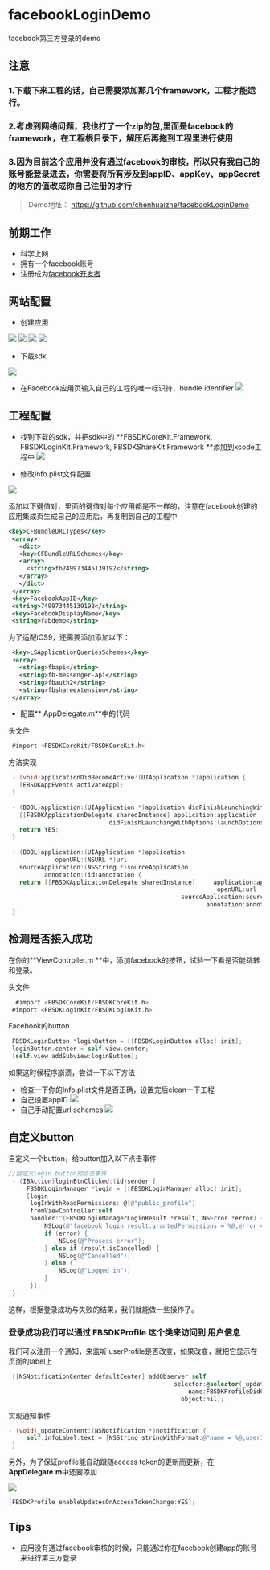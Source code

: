 # facebookLoginDemo
facebook第三方登录的demo
## 注意
### 1.下载下来工程的话，自己需要添加那几个framework，工程才能运行。
### 2.考虑到网络问题，我也打了一个zip的包,里面是facebook的framework，在工程根目录下，解压后再拖到工程里进行使用
### 3.因为目前这个应用并没有通过facebook的审核，所以只有我自己的账号能登录进去，你需要将所有涉及到appID、appKey、appSecret的地方的值改成你自己注册的才行

>Demo地址： https://github.com/chenhuaizhe/facebookLoginDemo

## 前期工作

- 科学上网
- 拥有一个facebook账号
- 注册成为[facebook开发者](https://developers.facebook.com/)

## 网站配置

- 创建应用


![](http://upload-images.jianshu.io/upload_images/530099-85eccd1c165704bf.png?imageMogr2/auto-orient/strip%7CimageView2/2/w/1240)
![](https://cdn-images-1.medium.com/max/800/1*o9ru8EYmjJ6k1Y11zVf9eg.png)
![](https://cdn-images-1.medium.com/max/800/1*GKh_hnH8xEGUCKdtkfsPQA.png)
![](https://cdn-images-1.medium.com/max/800/1*wqqj43klsnvCb7rGSEYYLQ.png)

- 下载sdk

![](https://cdn-images-1.medium.com/max/800/1*sMguPMdAU_atwdx55Fo82A.png)

- 在Facebook应用页输入自己的工程的唯一标识符，bundle identifier
![](https://cdn-images-1.medium.com/max/800/1*fcXQRo7VNpcpeQj1i466GA.png)

## 工程配置

- 找到下载的sdk，并把sdk中的 **FBSDKCoreKit.Framework, FBSDKLoginKit.Framework, FBSDKShareKit.Framework **添加到xcode工程中
![](https://cdn-images-1.medium.com/max/800/1*bx9AsrEK20S23ljgMToo3Q.png)

- 修改Info.plist文件配置

![](https://cdn-images-1.medium.com/max/800/1*EwH-RsXCdgu8gyfbFcGbbw.png)

添加以下键值对，里面的键值对每个应用都是不一样的，注意在facebook创建的应用集成页生成自己的应用后，再复制到自己的工程中
```xml
<key>CFBundleURLTypes</key>
 <array>
   <dict>
   <key>CFBundleURLSchemes</key>
   <array>
     <string>fb749973445139192</string>
   </array>
   </dict>
 </array>
 <key>FacebookAppID</key>
 <string>749973445139192</string>
 <key>FacebookDisplayName</key>
 <string>fabdemo</string>
```

为了适配iOS9，还需要添加添加以下：
```xml
 <key>LSApplicationQueriesSchemes</key>
 <array>
   <string>fbapi</string>
   <string>fb-messenger-api</string>
   <string>fbauth2</string>
   <string>fbshareextension</string>
 </array>
```
- 配置** AppDelegate.m**中的代码

头文件
```objective-c
 #import <FBSDKCoreKit/FBSDKCoreKit.h>
```
方法实现
```objective-c
 - (void)applicationDidBecomeActive:(UIApplication *)application {
   [FBSDKAppEvents activateApp];
 }
 
 - (BOOL)application:(UIApplication *)application didFinishLaunchingWithOptions:(NSDictionary *)launchOptions {
   [[FBSDKApplicationDelegate sharedInstance] application:application
                            didFinishLaunchingWithOptions:launchOptions];
   return YES;
 }
 
 - (BOOL)application:(UIApplication *)application
             openURL:(NSURL *)url
   sourceApplication:(NSString *)sourceApplication
          annotation:(id)annotation {
   return [[FBSDKApplicationDelegate sharedInstance]     application:application
                                                          openURL:url
                                                sourceApplication:sourceApplication
                                                       annotation:annotation];
 }
```

## 检测是否接入成功
在你的**ViewController.m **中，添加facebook的按钮，试验一下看是否能跳转和登录。

头文件
```objective-c
  #import <FBSDKCoreKit/FBSDKCoreKit.h>
 #import <FBSDKLoginKit/FBSDKLoginKit.h>
```
Facebook的button

```objective-c
 FBSDKLoginButton *loginButton = [[FBSDKLoginButton alloc] init];
 loginButton.center = self.view.center;
 [self.view addSubview:loginButton];
```

如果这时候程序崩溃，尝试一下以下方法
- 检查一下你的Info.plist文件是否正确，设置完后clean一下工程
- 自己设置appID 
![](https://cdn-images-1.medium.com/max/800/1*PG3iczDI-Kvfb8nUf1QnNA.png)
- 自己手动配置url schemes 
![](https://cdn-images-1.medium.com/max/800/1*03rFMx6om9uwhB9n1SshHA.png)

## 自定义button
自定义一个button，给button加入以下点击事件

```objective-c
//自定义login button的点击事件
 - (IBAction)loginBtnClicked:(id)sender {
     FBSDKLoginManager *login = [[FBSDKLoginManager alloc] init];
     [login
      logInWithReadPermissions: @[@"public_profile"]
      fromViewController:self
      handler:^(FBSDKLoginManagerLoginResult *result, NSError *error) {
          NSLog(@"facebook login result.grantedPermissions = %@,error = %@",result.grantedPermissions,error);
          if (error) {
              NSLog(@"Process error");
          } else if (result.isCancelled) {
              NSLog(@"Cancelled");
          } else {
              NSLog(@"Logged in");
          }
      }];
 }
```
 
这样，根据登录成功与失败的结果，我们就能做一些操作了。

### 登录成功我们可以通过 FBSDKProfile 这个类来访问到 用户信息
我们可以注册一个通知，来监听 userProfile是否改变，如果改变，就把它显示在页面的label上

```objective-c
 [[NSNotificationCenter defaultCenter] addObserver:self
                                              selector:@selector(_updateContent:)
                                                  name:FBSDKProfileDidChangeNotification
                                                object:nil];
```
实现通知事件

```objective-c
- (void)_updateContent:(NSNotification *)notification {
     self.infoLabel.text = [NSString stringWithFormat:@"name = %@,userID = %@",[FBSDKProfile currentProfile].name,[FBSDKProfile currentProfile].userID];
 }
```

另外，为了保证profile能自动跟随access token的更新而更新，在**AppDelegate.m**中还要添加

![](https://cdn-images-1.medium.com/max/800/1*w-K_t_ANgmnADAlKRVTtMQ.png)

```objective-c
[FBSDKProfile enableUpdatesOnAccessTokenChange:YES];
```

## Tips
- 应用没有通过facebook审核的时候，只能通过你在facebook创建app的账号来进行第三方登录


